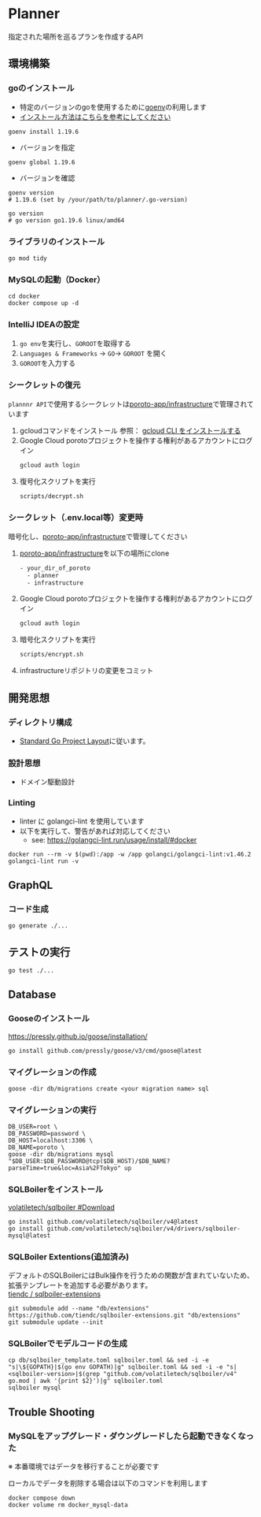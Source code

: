 # Planner

指定された場所を巡るプランを作成するAPI

## 環境構築

### goのインストール
- 特定のバージョンのgoを使用するために[goenv](https://github.com/syndbg/goenv)の利用します
- [インストール方法はこちらを参考にしてください](https://github.com/syndbg/goenv/blob/master/INSTALL.md)

```shell
goenv install 1.19.6
```
- バージョンを指定
```shell
goenv global 1.19.6
```
- バージョンを確認
```shell
goenv version
# 1.19.6 (set by /your/path/to/planner/.go-version)

go version
# go version go1.19.6 linux/amd64
```

### ライブラリのインストール
```shell
go mod tidy
```

### MySQLの起動（Docker）
```shell
cd docker
docker compose up -d
```

### IntelliJ IDEAの設定
1. `go env`を実行し、`GOROOT`を取得する
2. `Languages & Frameworks` → `GO`→ `GOROOT` を開く
3. `GOROOT`を入力する

### シークレットの復元

`plannnr API`で使用するシークレットは[poroto-app/infrastructure](https://github.com/poroto-app/infrastructure)で管理されています

1. gcloudコマンドをインストール
  参照： [gcloud CLI をインストールする](/https://cloud.google.com/sdk/docs/install)
2. Google Cloud porotoプロジェクトを操作する権利があるアカウントにログイン
   ```sh
   gcloud auth login
   ```
3. 復号化スクリプトを実行
    ```sh
    scripts/decrypt.sh
    ```
### シークレット（.env.local等）変更時
暗号化し、[poroto-app/infrastructure](https://github.com/poroto-app/infrastructure)で管理してください

1. [poroto-app/infrastructure](https://github.com/poroto-app/infrastructure)を以下の場所にclone
    ```sh
    - your_dir_of_poroto
      - planner
      - infrastructure
    ```
2. Google Cloud porotoプロジェクトを操作する権利があるアカウントにログイン
   ```sh
   gcloud auth login
   ```
3. 暗号化スクリプトを実行
    ```sh
    scripts/encrypt.sh
    ```
4. infrastructureリポジトリの変更をコミット

## 開発思想

### ディレクトリ構成

- [Standard Go Project Layout](https://github.com/golang-standards/project-layout)に従います。

### 設計思想

- ドメイン駆動設計

### Linting

- linter に golangci-lint を使用しています
- 以下を実行して、警告があれば対応してください
    - see: https://golangci-lint.run/usage/install/#docker

```shell
docker run --rm -v $(pwd):/app -w /app golangci/golangci-lint:v1.46.2 golangci-lint run -v
```

## GraphQL
### コード生成
```shell
go generate ./...
```

## テストの実行
```shell
go test ./...
```

## Database
### Gooseのインストール
https://pressly.github.io/goose/installation/
```shell
go install github.com/pressly/goose/v3/cmd/goose@latest
```

### マイグレーションの作成
```shell
goose -dir db/migrations create <your migration name> sql
```

### マイグレーションの実行
```shell
DB_USER=root \
DB_PASSWORD=password \
DB_HOST=localhost:3306 \
DB_NAME=poroto \
goose -dir db/migrations mysql "$DB_USER:$DB_PASSWORD@tcp($DB_HOST)/$DB_NAME?parseTime=true&loc=Asia%2FTokyo" up
```

### SQLBoilerをインストール
[volatiletech/sqlboiler #Download](https://github.com/volatiletech/sqlboiler?tab=readme-ov-file#download)
```shell
go install github.com/volatiletech/sqlboiler/v4@latest
go install github.com/volatiletech/sqlboiler/v4/drivers/sqlboiler-mysql@latest
````

### SQLBoiler Extentions(追加済み)
デフォルトのSQLBoilerにはBulk操作を行うための関数が含まれていないため、拡張テンプレートを追加する必要があります。  
[tiendc / sqlboiler-extensions](https://github.com/tiendc/sqlboiler-extensions)
```shell
git submodule add --name "db/extensions"  https://github.com/tiendc/sqlboiler-extensions.git "db/extensions"
git submodule update --init
```

### SQLBoilerでモデルコードの生成
```shell
cp db/sqlboiler_template.toml sqlboiler.toml && sed -i -e "s|\${GOPATH}|$(go env GOPATH)|g" sqlboiler.toml && sed -i -e "s|<sqlboiler-version>|$(grep "github.com/volatiletech/sqlboiler/v4" go.mod | awk '{print $2}')|g" sqlboiler.toml
sqlboiler mysql 
```

## Trouble Shooting
### MySQLをアップグレード・ダウングレードしたら起動できなくなった
※ 本番環境ではデータを移行することが必要です

ローカルでデータを削除する場合は以下のコマンドを利用します
```shell
docker compose down
docker volume rm docker_mysql-data
```